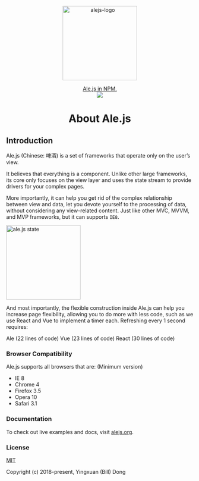 <p align='center'>
   <img height='200px' src='https://github.com/Ale-js/alejs/blob/master/images/logo.png' alt='alejs-logo'>
</p>
<p align='center'>
   <a href='https://www.npmjs.com/package/alejs'>Ale.js in NPM.</a>
   <br>
   <a href='https://www.jsdelivr.com/package/npm/alejs'><img src='https://data.jsdelivr.com/v1/package/npm/alejs/badge'></a>
</p>
<h1 align='center'>About Ale.js</h1>

## Introduction

Ale.js (Chinese: 啤酒) is a set of frameworks that operate only on the user’s view.

It believes that everything is a component. Unlike other large frameworks, its core only focuses on the view layer and uses the state stream to provide drivers for your complex pages. 

More importantly, it can help you get rid of the complex relationship between view and data, let you devote yourself to the processing of data, without considering any view-related content. Just like other MVC, MVVM, and MVP frameworks, but it can supports `IE8`.

<img src='https://github.com/Ale-js/ale/blob/master/images/alejsState.png' alt='ale.js state' height='200px'>

And most importantly, the flexible construction inside Ale.js can help you increase page flexibility, allowing you to do more with less code, such as we use React and Vue to implement a timer each. Refreshing every 1 second requires:

Ale (22 lines of code)
Vue (23 lines of code)
React (30 lines of code)

### Browser Compatibility
Ale.js supports all browsers that are:
(Minimum version)

- IE 8
- Chrome 4
- Firefox 3.5
- Opera 10
- Safari 3.1

### Documentation
To check out live examples and docs, visit [alejs.org](http://www.alejs.org).

### License

[MIT](http://opensource.org/licenses/MIT)

Copyright (c) 2018-present, Yingxuan (Bill) Dong
